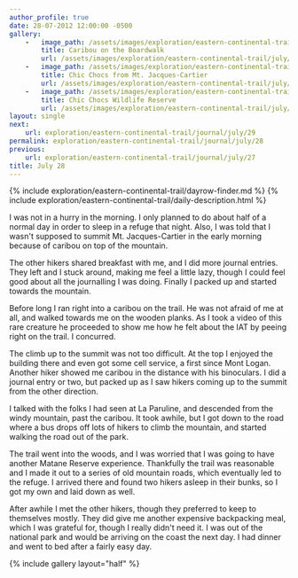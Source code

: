 ```yaml
---
author_profile: true
date: 28-07-2012 12:00:00 -0500
gallery:
    -   image_path: /assets/images/exploration/eastern-continental-trail/july/small/28-1.jpg
        title: Caribou on the Boardwalk
        url: /assets/images/exploration/eastern-continental-trail/july/large/28-1.jpg
    -   image_path: /assets/images/exploration/eastern-continental-trail/july/small/28-2.jpg
        title: Chic Chocs from Mt. Jacques-Cartier
        url: /assets/images/exploration/eastern-continental-trail/july/large/28-2.jpg
    -   image_path: /assets/images/exploration/eastern-continental-trail/july/small/28-3.jpg
        title: Chic Chocs Wildlife Reserve
        url: /assets/images/exploration/eastern-continental-trail/july/large/28-3.jpg
layout: single
next:
    url: exploration/eastern-continental-trail/journal/july/29
permalink: exploration/eastern-continental-trail/journal/july/28
previous:
    url: exploration/eastern-continental-trail/journal/july/27
title: July 28
---
```

{% include exploration/eastern-continental-trail/dayrow-finder.md %}
{% include exploration/eastern-continental-trail/daily-description.html %}

I was not in a hurry in the morning. I only planned to do about half of a normal day in order to sleep in a refuge that night. Also, I was told that I wasn't supposed to summit Mt. Jacques-Cartier in the early morning because of caribou on top of the mountain.

The other hikers shared breakfast with me, and I did more journal entries. They left and I stuck around, making me feel a little lazy, though I could feel good about all the journalling I was doing. Finally I packed up and started towards the mountain.

Before long I ran right into a caribou on the trail. He was not afraid of me at all, and walked towards me on the wooden planks. As I took a video of this rare creature he proceeded to show me how he felt about the IAT by peeing right on the trail. I concurred.

The climb up to the summit was not too difficult. At the top I enjoyed the building there and even got some cell service, a first since Mont Logan. Another hiker showed me caribou in the distance with his binoculars. I did a journal entry or two, but packed up as I saw hikers coming up to the summit from the other direction.

I talked with the folks I had seen at La Paruline, and descended from the windy mountain, past the caribou. It took awhile, but I got down to the road where a bus drops off lots of hikers to climb the mountain, and started walking the road out of the park.

The trail went into the woods, and I was worried that I was going to have another Matane Reserve experience. Thankfully the trail was reasonable and I made it out to a series of old mountain roads, which eventually led to the refuge. I arrived there and found two hikers asleep in their bunks, so I got my own and laid down as well.

After awhile I met the other hikers, though they preferred to keep to themselves mostly. They did give me another expensive backpacking meal, which I was grateful for, though I really didn't need it. I was out of the national park and would be arriving on the coast the next day. I had dinner and went to bed after a fairly easy day.

{% include gallery layout="half" %}
